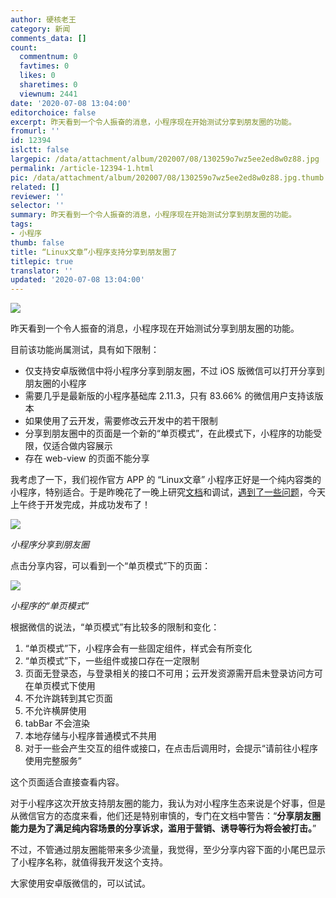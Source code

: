 ```yaml
---
author: 硬核老王
category: 新闻
comments_data: []
count:
  commentnum: 0
  favtimes: 0
  likes: 0
  sharetimes: 0
  viewnum: 2441
date: '2020-07-08 13:04:00'
editorchoice: false
excerpt: 昨天看到一个令人振奋的消息，小程序现在开始测试分享到朋友圈的功能。
fromurl: ''
id: 12394
islctt: false
largepic: /data/attachment/album/202007/08/130259o7wz5ee2ed8w0z88.jpg
permalink: /article-12394-1.html
pic: /data/attachment/album/202007/08/130259o7wz5ee2ed8w0z88.jpg.thumb.jpg
related: []
reviewer: ''
selector: ''
summary: 昨天看到一个令人振奋的消息，小程序现在开始测试分享到朋友圈的功能。
tags:
- 小程序
thumb: false
title: “Linux文章”小程序支持分享到朋友圈了
titlepic: true
translator: ''
updated: '2020-07-08 13:04:00'
---
```


![](/data/attachment/album/202007/08/130259o7wz5ee2ed8w0z88.jpg)


昨天看到一个令人振奋的消息，小程序现在开始测试分享到朋友圈的功能。


目前该功能尚属测试，具有如下限制：


* 仅支持安卓版微信中将小程序分享到朋友圈，不过 iOS 版微信可以打开分享到朋友圈的小程序
* 需要几乎是最新版的小程序基础库 2.11.3，只有 83.66% 的微信用户支持该版本
* 如果使用了云开发，需要修改云开发中的若干限制
* 分享到朋友圈中的页面是一个新的“单页模式”，在此模式下，小程序的功能受限，仅适合做内容展示
* 存在 web-view 的页面不能分享


我考虑了一下，我们视作官方 APP 的 “Linux文章” 小程序正好是一个纯内容类的小程序，特别适合。于是昨晚花了一晚上研究[文档](https://developers.weixin.qq.com/miniprogram/dev/framework/open-ability/share-timeline.html)和调试，[遇到了一些问题](https://developers.weixin.qq.com/community/develop/doc/0008ca995b81a8e4eb9ac2e0f5b000?fromCreate=0)，今天上午终于开发完成，并成功发布了！


![](/data/attachment/album/202007/08/124704tktp7fvfxvt0kf7f.jpeg)


*小程序分享到朋友圈*


点击分享内容，可以看到一个“单页模式”下的页面：


![](/data/attachment/album/202007/08/125307p5yryyl47owrv9v5.jpeg)


*小程序的“单页模式”*


根据微信的说法，“单页模式”有比较多的限制和变化：


1. “单页模式”下，小程序会有一些固定组件，样式会有所变化
2. “单页模式”下，一些组件或接口存在一定限制
3. 页面无登录态，与登录相关的接口不可用；云开发资源需开启未登录访问方可在单页模式下使用
4. 不允许跳转到其它页面
5. 不允许横屏使用
6. tabBar 不会渲染
7. 本地存储与小程序普通模式不共用
8. 对于一些会产生交互的组件或接口，在点击后调用时，会提示“请前往小程序使用完整服务”


这个页面适合直接查看内容。


对于小程序这次开放支持朋友圈的能力，我认为对小程序生态来说是个好事，但是从微信官方的态度来看，他们还是特别审慎的，专门在文档中警告：“**分享朋友圈能力是为了满足纯内容场景的分享诉求，滥用于营销、诱导等行为将会被打击。**”


不过，不管通过朋友圈能带来多少流量，我觉得，至少分享内容下面的小尾巴显示了小程序名称，就值得我开发这个支持。


大家使用安卓版微信的，可以试试。